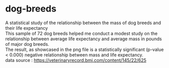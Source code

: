 # dog-breeds
A statistical study of the relationship between the mass of dog breeds and their life expectancy  
This sample of 72 dog breeds helped me conduct a modest study on the relationship between average life expectancy and average mass in pounds of major dog breeds.  
The result, as showcased in the png file is a statistically significant (p-value < 0.000) negative relationship between mass and life expectancy.  
data source : https://veterinaryrecord.bmj.com/content/145/22/625

